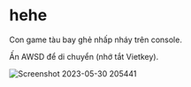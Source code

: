 # hehe
Con game tàu bay ghẻ nhấp nháy trên console.

Ấn AWSD để di chuyển (nhớ tắt Vietkey).


![Screenshot 2023-05-30 205441](https://github.com/NgHHie/hehe/assets/93481305/1bc2fbd6-4dc5-4662-ae68-da19d63015e7)
